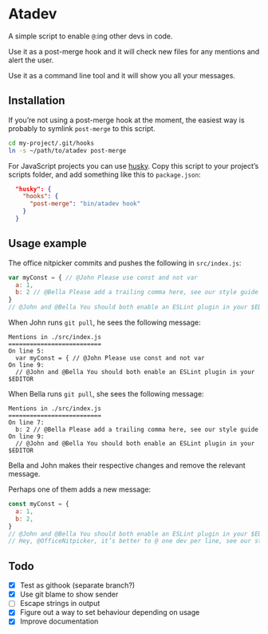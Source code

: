 # Atadev

A simple script to enable `@`:ing other devs in code.

Use it as a post-merge hook and it will check new files for any mentions and alert the user.

Use it as a command line tool and it will show you all your messages.

## Installation

If you’re not using a post-merge hook at the moment, the easiest way is probably to symlink `post-merge` to this script.

```bash
cd my-project/.git/hooks
ln -s ~/path/to/atadev post-merge
```

For JavaScript projects you can use [husky](https://github.com/typicode/husky). Copy this script to your project’s scripts folder, and add something like this to `package.json`:

```json
  "husky": {
    "hooks": {
      "post-merge": "bin/atadev hook"
    }
  }
```

## Usage example

The office nitpicker commits and pushes the following in `src/index.js`:

```javascript
var myConst = { // @John Please use const and not var
  a: 1,
  b: 2 // @Bella Please add a trailing comma here, see our style guide
}
// @John and @Bella You should both enable an ESLint plugin in your $EDITOR
```

When John runs `git pull`, he sees the following message:

```text
Mentions in ./src/index.js
==========================
On line 5:
  var myConst = { // @John Please use const and not var
On line 9:
  // @John and @Bella You should both enable an ESLint plugin in your $EDITOR
```

When Bella runs `git pull`, she sees the following message:

```text
Mentions in ./src/index.js
==========================
On line 7:
  b: 2 // @Bella Please add a trailing comma here, see our style guide
On line 9:
  // @John and @Bella You should both enable an ESLint plugin in your $EDITOR
```

Bella and John makes their respective changes and remove the relevant message.

Perhaps one of them adds a new message:

```javascript
const myConst = {
  a: 1,
  b: 2,
}
// @John and @Bella You should both enable an ESLint plugin in your $EDITOR
// Hey, @OfficeNitpicker, it’s better to @ one dev per line, see our style guide
```

## Todo

- [x] Test as githook (separate branch?)
- [x] Use git blame to show sender
- [ ] Escape strings in output
- [x] Figure out a way to set behaviour depending on usage
- [x] Improve documentation
